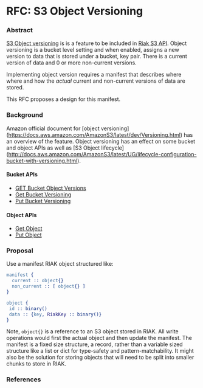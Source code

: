 # RFC: S3 Object Versioning

### Abstract

[S3 Object versioning][1] is is a feature to be included in [Riak S3
API][2]. Object versioning is a bucket level setting and when enabled,
assigns a new version to data that is stored under a bucket, key
pair. There is a current version of data and 0 or more non-current
versions.

Implementing object version requires a manifest that describes where
where and how the _actual_ current and non-current versions of data
are stored.

This RFC proposes a design for this manifest.

### Background

Amazon official document for [object versioning]
(https://docs.aws.amazon.com/AmazonS3/latest/dev/Versioning.html) has
an overview of the feature. Object versioning has an effect on some
bucket and object APIs as well as [S3 Object lifecycle]
(http://docs.aws.amazon.com/AmazonS3/latest/UG/lifecycle-configuration-bucket-with-versioning.html).

#### Bucket APIs

* [GET Bucket Object Versions](http://docs.aws.amazon.com/AmazonS3/latest/API/RESTBucketGETVersion.html)
* [Get Bucket Versioning](http://docs.aws.amazon.com/AmazonS3/latest/API/RESTBucketGETversioningStatus.html)
* [Put Bucket Versioning](http://docs.aws.amazon.com/AmazonS3/latest/API/RESTBucketPUTVersioningStatus.html)

#### Object APIs

* [Get Object](http://docs.aws.amazon.com/AmazonS3/latest/API/RESTObjectGET.html)
* [Put Object](http://docs.aws.amazon.com/AmazonS3/latest/API/RESTObjectDELETE.html)

### Proposal

Use a manifest RIAK object structured like:

```erlang
manifest {
  current :: object{}
  non_current :: [ object{} ]
}

object {
 id :: binary()
 data :: {key, RiakKey :: binary()}
}
```

Note, `object{}` is a reference to an S3 object stored in RIAK. All
write operations would first the actual object and then update the
manifest. The manifest is a fixed size structure, a record, rather
than a variable sized structure like a list or dict for type-safety
and pattern-matchability. It might also be the solution for storing
objects that will need to be split into smaller chunks to store in
RIAK.


### References

[1]: https://docs.aws.amazon.com/AmazonS3/latest/dev/Versioning.html
[2]: http://github.com/basho/riak_s3_api
